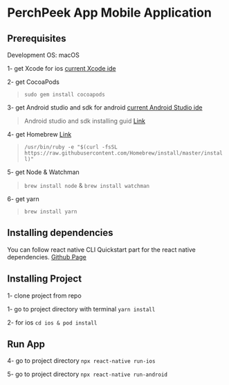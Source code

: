 # PerchPeek App Mobile Application


## Prerequisites

Development OS: macOS

1- get Xcode for ios [current Xcode ide](https://apps.apple.com/tr/app/xcode/id497799835?mt=12)

2- get CocoaPods 
> `sudo gem install cocoapods`

3- get Android studio and sdk for android [current Android Studio ide](https://developer.android.com/studio)
> Android studio and sdk installing guid [Link](https://developer.android.com/studio/install)

4- get Homebrew [Link](https://brew.sh/)
> `/usr/bin/ruby -e "$(curl -fsSL https://raw.githubusercontent.com/Homebrew/install/master/install)"`

5- get Node & Watchman
> `brew install node` & `brew install watchman`

6- get yarn
> `brew install yarn`

## Installing dependencies

You can follow react native CLI Quickstart part for the react native dependencies. [Github Page](https://facebook.github.io/react-native/docs/getting-started)

## Installing Project

1- clone project from repo

1- go to project directory with terminal `yarn install`

2- for ios `cd ios & pod install`

## Run App

4- go to project directory  `npx react-native run-ios`

5- go to project directory  `npx react-native run-android`